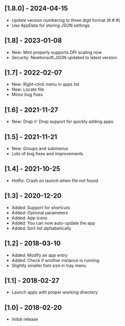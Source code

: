 ## [1.8.0] - 2024-04-15
- Update version numbering to three digit format (#.#.#)
- Use AppData for storing JSON settings

## [1.8] - 2023-01-08
- New: Mint properly supports DPI scaling now
- Security: Newtonsoft.JSON updated to latest version

## [1.7] - 2022-02-07
- New: Right-click menu in apps list
- New: Locate file
- Minor bug fixes

## [1.6] - 2021-11-27
- New: Drap n' Drop support for quickly adding apps

## [1.5] - 2021-11-21
- New: Groups and submenus
- Lots of bug fixes and improvements

## [1.4] - 2021-10-25
- Hotfix: Crash on launch when file not found

## [1.3] - 2020-12-20
- Added: Support for shortcuts
- Added: Optional parameters
- Added: App icons
- Added: You can now auto-update the app
- Added: Sort list alphabetically

## [1.2] - 2018-03-10
- Added: Modify an app entry
- Added: Check if another instance is running
- Slightly smaller font size in tray menu

## [1.1] - 2018-02-27
- Launch apps with proper working directory

## [1.0] - 2018-02-20
- Initial release